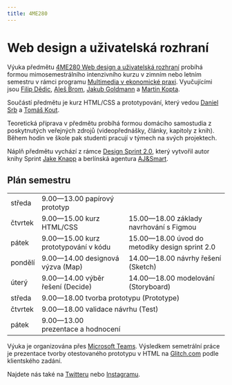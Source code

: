 ```yaml
---
title: 4ME280
---
```

# Web design a uživatelská rozhraní

Výuka předmětu [4ME280 Web design a uživatelská rozhraní](https://insis.vse.cz/katalog/syllabus.pl?predmet=156489) probíhá formou mimosemestrálního intenzivního kurzu v zimním nebo letním semestru 
v rámci programu [Multimedia v ekonomické praxi](https://kme.vse.cz/studium/bakalarske-studium/obor-multimedia-v-ekonomicke-praxi/).
Vyučujícími jsou [Filip Dědic](https://www.linkedin.com/in/filipdedic/), 
[Aleš Brom](https://www.linkedin.com/in/ales-brom-8077527/), [Jakub Goldmann](https://www.linkedin.com/in/jakubgoldmann) 
a [Martin Kopta](https://www.linkedin.com/in/kopta).

Součástí předmětu je kurz HTML/CSS a prototypování, který vedou [Daniel Srb](https://www.linkedin.com/in/danielsrb/) a [Tomáš Kout](https://www.linkedin.com/in/tom%C3%A1%C5%A1-kout/).

Teoretická příprava v předmětu probíhá formou domácího samostudia z poskytnutých 
veřejných zdrojů (videopřednášky, články, kapitoly z knih). Během hodin ve škole 
pak studenti pracují v týmech na svých projektech.

Náplň předmětu vychází z rámce [Design Sprint 2.0](https://www.sessionlab.com/templates/design-sprint-2-0/), který vytvořil autor knihy Sprint [Jake Knapp](https://jakeknapp.com/) a berlínská agentura [AJ&Smart](https://ajsmart.com).

## Plán semestru


<table>
  <tbody>
    <tr>
      <td> středa  </td>
      <td> 9.00—13.00 papírový prototyp </td>
      <td> </td>
    </tr>
    <tr>
      <td> čtvrtek </td>
      <td> 9.00—15.00 kurz HTML/CSS </td>
      <td> 15.00—18.00 základy navrhování s Figmou </td>
    </tr>
    <tr>
      <td> pátek </td>
      <td> 9.00—15.00 kurz prototypování v kódu </td>
      <td> 15.00—18.00 úvod do metodiky design sprint 2.0 </td>
    </tr>
    <tr>
      <td> pondělí </td>
      <td> 9.00—14.00 designová výzva (Map) </td>
      <td> 14.00—18.00 návrhy řešení (Sketch) </td>
    </tr>
    <tr>
      <td> úterý </td>
      <td> 9.00—14.00 výběr řešení (Decide) </td>
      <td> 14.00—18.00 modelování (Storyboard) </td>
    </tr>
    <tr>
      <td> středa </td>
      <td colspan="2"> 9.00—18.00 tvorba prototypu (Prototype) </td>
    </tr>
    <tr>
      <td> čtvrtek </td>
      <td colspan="2"> 9.00—18.00 validace návrhu (Test) </td>
    </tr>
    <tr>
      <td> pátek </td>
      <td> 9.00—13.00 prezentace a hodnocení </td>
      <td> </td>
    </tr>
  </tbody>
</table>


Výuka je organizována přes [Microsoft Teams](https://teams.microsoft.com/l/team/19%3a562d24c4bc2c4311a8343ec55cb3b752%40thread.tacv2/conversations?groupId=fb044ea7-c288-48bc-8c9b-c4b7f16d1380&tenantId=2b51a4b3-443f-4406-8ca4-19056a79a444). Výsledkem semetrální práce je prezentace tvorby otestovaného prototypu v HTML na [Glitch.com](https://glitch.com/@4me280) podle klientského zadání.

Najdete nás také na [Twitteru](https://twitter.com/4me280) nebo [Instagramu](https://instagram.com/4me280).

